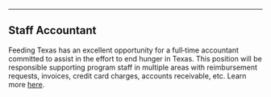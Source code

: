 ----
Staff Accountant
----
Feeding Texas has an excellent opportunity for a full‐time accountant committed to assist in the effort to end hunger in Texas. This position will be responsible supporting program staff in multiple areas with reimbursement requests, invoices, credit card charges, accounts receivable, etc. Learn more [here](https://s3-us-west-2.amazonaws.com/assets.feedingtexas.org/pdf/Accountant-2017.pdf).
